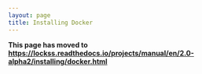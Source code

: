 ```yaml
---
layout: page
title: Installing Docker
---
```


**This page has moved to <https://lockss.readthedocs.io/projects/manual/en/2.0-alpha2/installing/docker.html>**
